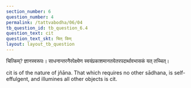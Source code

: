 ```yaml
---
section_number: 6
question_number: 4
permalink: /tattvabodha/06/04
tb_question_id: tb_question_6.4
question_text: cit
question_text_skt: चित् किम्
layout: layout_tb_question
---
```


<!-- skt-start -->

चित्किम्? ज्ञानस्वरूपः। साधनान्तरनैरपेक्ष्येण स्वयंप्रकाशमानतयेतरपदार्थावभासकं यत् तच्चित्।

<!-- skt-end -->

<!-- eng-start -->

cit is of the nature of jñāna.
That which requires no other sādhana, is self-effulgent,
and illumines all other objects is cit.
<!-- eng-end -->
